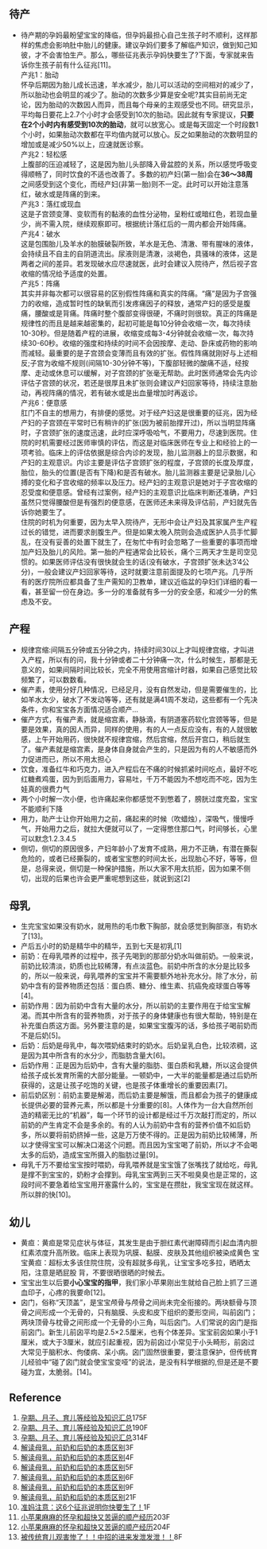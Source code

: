 ## 待产  
* 待产期的孕妈最盼望宝宝的降临，但孕妈最担心自己生孩子时不顺利，这样那样的焦虑会影响肚中胎儿的健康。建议孕妈们要多了解临产知识，做到知己知彼，才不会害怕生产。那么，哪些征兆表示孕妈快要生了?下面，专家就来告诉你生孩子前有什么征兆[11]。  
产兆1：胎动  
怀孕后期因为胎儿成长迅速，羊水减少，胎儿可以活动的空间相对的减少了，所以胎动也会明显的减少了。胎动的次数多少算是安全呢?其实目前尚无定论，因为胎动的次数因人而异，而且每个母亲的主观感受也不同。研究显示，平均每日要花上2.7个小时才会感受到10次的胎动。因此就有专家提议，**只要在2个小时内有感受到10次的胎动**，就可以放宽心。或是每天固定一个时段数1个小时，如果胎动次数都在平均值内就可以放心。反之如果胎动的次数明显的增加或是减少50%以上，应速就医诊察。  
产兆2：轻松感  
上腹部的压迫减轻了，这是因为胎儿头部降入骨盆腔的关系，所以感觉呼吸变得顺畅了，同时饮食的不适也改善了。多数的初产妇(第一胎)会在**36～38周**之间感受到这个变化，而经产妇(非第一胎)则不一定。此时可以开始注意落红，破水或是阵痛的到来。  
产兆3：落红或现血  
这是子宫颈变薄、变软而有的黏液的血性分泌物，呈粉红或暗红色，若现血量少，尚不需入院，继续观察即可。根据统计落红后的一周内都会开始阵痛。  
产兆4：破水  
这是包围胎儿及羊水的胎膜破裂所致，羊水是无色、清澈、带有腥味的液体，会持续且不自主的自阴道流出。尿液则是清澈，淡褐色，具骚味的液体，这是两者之间的差异。若发现破水应尽速就医，此时会建议入院待产，然后视子宫收缩的情况给予适度的处置。  
产兆5：阵痛  
其实并非每次都可以很容易的区别假性阵痛和真实的阵痛。“痛”是因为子宫强力的收缩，造成暂时性的缺氧而引发疼痛因子的释放，通常产妇的感受是腹痛，腰酸或是背痛。阵痛时整个腹部变得很硬，不痛时则很软。真正的阵痛是规律性的而且是越来越密集的，起初可能是每10分钟会收缩一次，每次持续10-30秒。但是随着产程的进展，收缩变成每3-4分钟就会收缩一次，每次持续30-60秒。收缩的强度和持续的时间不会因按摩、走动、卧床或药物的影响而减轻。最重要的是子宫颈会变薄而且有效的扩张。假性阵痛就刚好与上述相反;子宫为收缩不规则(间隔10-30分钟不等)，下腹部轻微的酸痛不适，经按摩、走动或休息可以缓解，对子宫颈的扩张毫无帮助。此时医师通常会先内诊评估子宫颈的状况，若还是很厚且未扩张则会建议产妇回家等待，持续注意胎动，再视阵痛的情况，若有破水或是出血量增加时再返诊。   
产兆6：便意感  
肛门不自主的想用力，有排便的感觉。对于经产妇这是很重要的征兆，因为经产妇的子宫颈在平常时已有稍许的扩张(因为被前胎撑开过)，所以当明显阵痛时，子宫颈扩张的速度迅速，此时应深呼吸哈气，不要用力，尽速到医院。住院的时机需要经过医师审慎的评估，而这是对临床医师在专业上和经验上的一项考验。临床上的评估依据是综合内诊的发现，胎儿监测器上的显示数据，和产妇的主观意识。内诊主要是评估子宫颈扩张的程度，子宫颈的长度及厚度，胎位，胎头的位置(是否有下降)和是否有破水。胎儿监测器主要是记录胎儿心搏的变化和子宫收缩的频率以及压力。经产妇的主观意识是她对于子宫收缩的忍受度和便意感。曾经有过案例，经产妇的主观意识比临床判断还准确，产妇虽然只觉得腰酸但是有强烈的便意感，在医师还未来得及评估前，产妇就先告诉你她要生了。  
  住院的时机为何重要，因为太早入院待产，无形中会让产妇及其家属产生产程过长的错觉，进而要求剖腹生产。但是如果太晚入院则会造成医护人员手忙脚乱，在没有妥善的处置下就生了，在匆忙中有时会忽略了一些重要的事项而增加产妇及胎儿的风险。第一胎的产程通常会比较长，痛个三两天才生是司空见惯的。如果医师评估没有很快就会生的话(没有破水，子宫颈扩张未达3‘4公分)，一般会建议产妇回家等待，这时就要注意前面提及的七项产兆。几乎所有的医疗院所应都具备了生产需知的卫教单，建议近临盆的孕妇们详细的看一看，甚至留一份在身边。多一分的准备就有多一分的安全感，和减少一分的焦虑及不安。

## 产程   
* 规律宫缩:间隔五分钟或五分钟之内，持续时间30以上才叫规律宫缩，才叫进入产程，所以有的问，我十分钟或者二十分钟痛一次，什么时候生，那都是无意义的，如果间隔时间比较长，完全不用使用宫缩计时器，如果自己感觉比较频繁了，可以数数看。
 * 催产素，使用分好几种情况，已经足月，没有自然发动，但是需要催生的，比如羊水太少，破水了不发动等等，还有就是满41周不发动，这些都有一个先决条件，你和宝宝各方面情况适合顺产…
 * 催产方式，有催产素，就是缩宫素，静脉滴，有阴道塞药软化宫颈等等，但是要是效果，真的因人而异，同样的使用，有的人一点反应没有，有的人就很敏感，上午开始用药，很快就不规律宫缩，然后宫缩，然后开宫口，稍后就生了。催产素就是缩宫素，是身体自身就会产生的，只是因为有的人不敏感而外力促进而已，所以不用太担心
* 饮食，准备红牛和巧克力，进入产程后在不痛的时候抓紧时间吃点，最好不吃红糖煮鸡蛋，因为到后面用力，容易吐，千万不能因为不想吃而不吃，因为生娃真的很费力气
* 两个小时解一次小便，也许痛起来你都感觉不到憋着了，膀胱过度充盈，宝宝不能顺利下降
* 用力，助产士让你开始用力之前，痛起来的时候（吹蜡烛），深吸气，慢慢呼气，开始用力之后，就拉大便就可以了，一定得憋住那口气，时间够长，心里可以默念1.2.3.4.5
* 侧切，侧切的原因很多，产妇年龄小了发育不成熟，用力不正确，有潜在撕裂危险的，或者已经撕裂的，或者宝宝憋的时间太长，出现胎心不好，等等，但是，总得来说，侧切是一种保护措施，所以大家不用太抗拒，因为如果不侧切，出现的后果也许会更严重呢想到这些，就说到这[2]
## 母乳  
* 生完宝宝如果没有奶水，就用热的毛巾敷下胸部，就会感觉到胸部涨，有奶水了[13]。
* 产后五小时的奶是精华中的精华，五到七天是初乳[1]
* 前奶：在母乳喂养的过程中，孩子先喝到的那部分奶水叫做前奶。一般来说，前奶比较清淡，奶质也比较稀薄，有点淡蓝色。前奶中所含的水分是比较多的，所以一般来说，母乳喂养的宝宝并不需要额外地补充水分。除了水分，前奶中含有的营养物质还包括：蛋白质、糖分、维生素、抗癌免疫球蛋白等等[4]。  
* 前奶作用：因为前奶中含有大量的水分，所以前奶的主要作用在于给宝宝解渴。而其中所含有的营养物质，对于孩子的身体健康也有很大帮助，特别是在补充蛋白质这方面。另外要注意的是，如果宝宝腹泻的话，多给孩子喝前奶而不是后奶[5]。  
* 后奶：后奶是母乳中，每次喂奶结束时的奶水。后奶呈乳白色，比较浓稠，这是因为其中所含有的水分少，而脂肪含量大[6]。  
* 后奶作用：正是因为后奶中，含有大量的脂肪、蛋白质和乳糖，所以这会提供给孩子成长发育所需的大部分能量。一顿奶中，一大半的能量都是通过后奶所获得的，这是让孩子吃饱的关键，也是孩子体重增长的重要因素[7]。  
* 前后奶区别：前奶主要是解渴，而后奶主要是解饿，而且都会为孩子的健康成长提供必要的营养元素，所以都是十分重要的[8]。人体作为一台大自然所创造的精密无比的“机器”，每一个环节的设计都是经过千万次敲打而定的，所以前奶的产生肯定不会是多余的。有的人认为前奶中含有的营养价值不如后奶多，所以要将前奶挤掉一些，这是万万使不得的。正是因为前奶比较稀薄，所以才使得宝宝可以解决口渴这个问题。而且因为宝宝喝了前奶，所以才不会喝太多的后奶，造成宝宝所摄入的脂肪过量[9]。  
* 母乳千万不要给宝宝按时喂奶，母乳喂养就是宝宝饿了张嘴找了就给吃，母乳是撑不到宝宝的，奶粉才会撑到。母乳宝宝两到三天不啦臭臭也是正常的，这段时间不要急着给宝宝用开塞露什么的，宝宝是在攒肚，我宝宝现在就这样。所以胖的快[10]。


## 幼儿  
* 黄疸：黄疸是常见症状与体征，其发生是由于胆红素代谢障碍而引起血清内胆红素浓度升高所致。临床上表现为巩膜、黏膜、皮肤及其他组织被染成黄色
宝宝黄疸：超标太多该住院住院，没有超就多母乳，让宝宝多吃多拉，晒晒太阳，注意是晒屁股 背，不要很晒很晒的时候去。
* 宝宝出生以后要**小心宝宝的指甲**，我们家小苹果刚出生就给自己脸上抓了三道血印子，心疼的我要命[12]。
* 囟门，俗称“天顶盖”，是宝宝颅骨与颅骨之间尚未完全衔接的。两块额骨与顶骨之间形成一个无骨的，只有脑膜、头皮和皮下组织的菱形空间，叫前囟门；两块顶骨与枕骨之间形成一个无骨的小三角，叫后囟门。人们常说的囟门是指前囟门。新生儿前囟平均是2.5×2.5厘米，也有个体差异。宝宝前囟如果小于1厘米，或大于3厘米，就应引起重视，因为前囟过小常见于小头畸形，前囟过大常见于脑积水、佝偻病、呆小病。囟门固然很重要，要注意保护，但传统育儿经验中“碰了囟门就会使宝宝变哑”的说法，是没有科学根据的,但是还是不要碰为宜，太脆弱。[14]。














## Reference  
1. [孕期、月子、育儿等经验及知识汇总](http://tieba.baidu.com/p/4066505064?pn=5)175F   
2. [孕期、月子、育儿等经验及知识汇总](http://tieba.baidu.com/p/4066505064?pn=6)190F   
3. [孕期、月子、育儿等经验及知识汇总](http://tieba.baidu.com/p/4066505064?pn=10)314F  
4. [解读母乳，前奶和后奶的本质区别](http://tieba.baidu.com/p/3602386035)3F
5. [解读母乳，前奶和后奶的本质区别](http://tieba.baidu.com/p/3602386035)4F
6. [解读母乳，前奶和后奶的本质区别](http://tieba.baidu.com/p/3602386035)5F
7. [解读母乳，前奶和后奶的本质区别](http://tieba.baidu.com/p/3602386035)6F
8. [解读母乳，前奶和后奶的本质区别](http://tieba.baidu.com/p/3602386035)9F
10. [解读母乳，前奶和后奶的本质区别](http://tieba.baidu.com/p/3602386035)21F
11. [准妈注意：这6个征兆说明你快要生了！](http://tieba.baidu.com/p/3490015175)1F
12. [小苹果麻麻的怀孕和超快又苦逼的顺产经历](http://tieba.baidu.com/p/2298308045?see_lz=1&pn=3)203F
13. [小苹果麻麻的怀孕和超快又苦逼的顺产经历](http://tieba.baidu.com/p/2298308045?see_lz=1&pn=3)204F
14. [被传统育儿观害惨了！！中招的进来发泄发泄！！](http://tieba.baidu.com/p/3591304061?red_tag=l2151592451)8F
